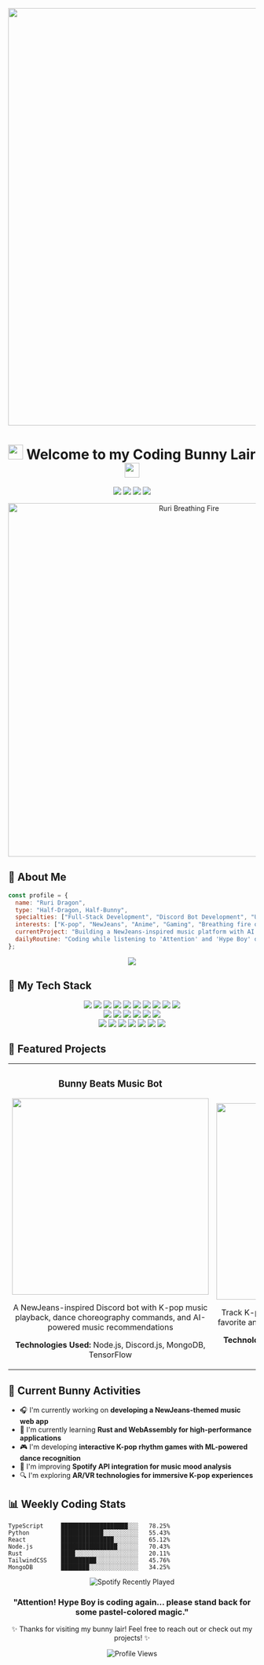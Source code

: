 <!-- NewJeans x Ruri Dragon Theme GitHub Profile -->
<div align="center">
  <img src="https://wallpapers.com/images/featured/newjeans-aesthetic-30r8oehyc3z2tqyv.jpg" width="850px" />
  
  # <img src="https://i.imgur.com/p0RCnwT.gif" width="30px"> Welcome to my Coding Bunny Lair <img src="https://i.imgur.com/p0RCnwT.gif" width="30px">
  
  <p>
    <a href="https://discord.gg/ruribot"><img src="https://img.shields.io/badge/Discord-5865F2?style=for-the-badge&logo=discord&logoColor=white" /></a>
    <a href="https://twitter.com/ruridragon"><img src="https://img.shields.io/badge/Twitter-1DA1F2?style=for-the-badge&logo=twitter&logoColor=white" /></a>
    <a href="https://github.com/ruri-bot"><img src="https://img.shields.io/badge/GitHub-181717?style=for-the-badge&logo=github&logoColor=white" /></a>
    <a href="#"><img src="https://img.shields.io/badge/Spotify-1ED760?style=for-the-badge&logo=spotify&logoColor=white" /></a>
  </p>
  
  <img src="/rurawr.gif" alt="Ruri Breathing Fire" width="720px" />
</div>

## 🌟 About Me

```javascript
const profile = {
  name: "Ruri Dragon",
  type: "Half-Dragon, Half-Bunny",
  specialties: ["Full-Stack Development", "Discord Bot Development", "UI/UX Design", "API Integration"],
  interests: ["K-pop", "NewJeans", "Anime", "Gaming", "Breathing fire occasionally"],
  currentProject: "Building a NewJeans-inspired music platform with AI recommendations",
  dailyRoutine: "Coding while listening to 'Attention' and 'Hype Boy' on repeat"
};
```

<div align="center">
  <img src="https://github-readme-stats.vercel.app/api?username=trixiacute&show_icons=true&theme=dracula&hide_border=true&bg_color=0D1117&title_color=f7c2e5&icon_color=7180ff&text_color=FFFFFF" />
</div>

## 💎 My Tech Stack

<div align="center">
  <img src="https://img.shields.io/badge/JavaScript-F7DF1E?style=for-the-badge&logo=javascript&logoColor=black" />
  <img src="https://img.shields.io/badge/TypeScript-3178C6?style=for-the-badge&logo=typescript&logoColor=white" />
  <img src="https://img.shields.io/badge/Node.js-339933?style=for-the-badge&logo=node.js&logoColor=white" />
  <img src="https://img.shields.io/badge/Python-3776AB?style=for-the-badge&logo=python&logoColor=white" />
  <img src="https://img.shields.io/badge/Java-ED8B00?style=for-the-badge&logo=openjdk&logoColor=white" />
  <img src="https://img.shields.io/badge/C%23-239120?style=for-the-badge&logo=c-sharp&logoColor=white" />
  <img src="https://img.shields.io/badge/PHP-777BB4?style=for-the-badge&logo=php&logoColor=white" />
  <img src="https://img.shields.io/badge/Ruby-CC342D?style=for-the-badge&logo=ruby&logoColor=white" />
  <img src="https://img.shields.io/badge/Go-00ADD8?style=for-the-badge&logo=go&logoColor=white" />
  <img src="https://img.shields.io/badge/Rust-000000?style=for-the-badge&logo=rust&logoColor=white" />
</div>

<div align="center">
  <img src="https://img.shields.io/badge/React-61DAFB?style=for-the-badge&logo=react&logoColor=black" />
  <img src="https://img.shields.io/badge/Vue.js-4FC08D?style=for-the-badge&logo=vue.js&logoColor=white" />
  <img src="https://img.shields.io/badge/Angular-DD0031?style=for-the-badge&logo=angular&logoColor=white" />
  <img src="https://img.shields.io/badge/Svelte-FF3E00?style=for-the-badge&logo=svelte&logoColor=white" />
  <img src="https://img.shields.io/badge/Next.js-000000?style=for-the-badge&logo=next.js&logoColor=white" />
  <img src="https://img.shields.io/badge/TailwindCSS-06B6D4?style=for-the-badge&logo=tailwind-css&logoColor=white" />
</div>

<div align="center">
  <img src="https://img.shields.io/badge/MongoDB-47A248?style=for-the-badge&logo=mongodb&logoColor=white" />
  <img src="https://img.shields.io/badge/PostgreSQL-4169E1?style=for-the-badge&logo=postgresql&logoColor=white" />
  <img src="https://img.shields.io/badge/MySQL-4479A1?style=for-the-badge&logo=mysql&logoColor=white" />
  <img src="https://img.shields.io/badge/Redis-DC382D?style=for-the-badge&logo=redis&logoColor=white" />
  <img src="https://img.shields.io/badge/Firebase-FFCA28?style=for-the-badge&logo=firebase&logoColor=black" />
  <img src="https://img.shields.io/badge/Docker-2496ED?style=for-the-badge&logo=docker&logoColor=white" />
  <img src="https://img.shields.io/badge/AWS-232F3E?style=for-the-badge&logo=amazon-aws&logoColor=white" />
</div>

## 🎀 Featured Projects

<table>
  <tr>
    <td width="50%">
      <h3 align="center">Bunny Beats Music Bot</h3>
      <div align="center">
        <a href="https://github.com/trixiacute/ruri-botbeta"><img src="https://i.pinimg.com/736x/d5/62/51/d56251c4491ff9502e509431d716e20a.jpg" width="400px" /></a>
        <p>A NewJeans-inspired Discord bot with K-pop music playback, dance choreography commands, and AI-powered music recommendations</p>
        <p><strong>Technologies Used:</strong> Node.js, Discord.js, MongoDB, TensorFlow</p>
      </div>
    </td>
    <td width="50%">
      <h3 align="center">DaniBunny Tracker</h3>
      <div align="center">
        <a href="https://github.com/trixiacute/anime-tracker"><img src="https://pbs.twimg.com/media/GBUVosXXwAA64JM.png" width="400px" /></a>
        <p>Track K-pop comebacks, fashion trends, and your favorite anime shows with personalized notifications</p>
        <p><strong>Technologies Used:</strong> React, TypeScript, GraphQL, Spotify API</p>
      </div>
    </td>
  </tr>
</table>

## 🐰 Current Bunny Activities

- 🎧 I'm currently working on **developing a NewJeans-themed music web app**
- 🌱 I'm currently learning **Rust and WebAssembly for high-performance applications**
- 🎮 I'm developing **interactive K-pop rhythm games with ML-powered dance recognition**
- 🎵 I'm improving **Spotify API integration for music mood analysis**
- 🔍 I'm exploring **AR/VR technologies for immersive K-pop experiences**

## 📊 Weekly Coding Stats

```text
TypeScript     ███████████████████░░░   78.25% 
Python         ████████████░░░░░░░░░░   55.43% 
React          ███████████████░░░░░░░   65.12% 
Node.js        ████████████████░░░░░░   70.43% 
Rust           ████░░░░░░░░░░░░░░░░░░   20.11%
TailwindCSS    ██████████░░░░░░░░░░░░   45.76%
MongoDB        ████████░░░░░░░░░░░░░░   34.25% 
```

<div align="center">
  <img src="https://spotify-recently-played-readme.vercel.app/api?user=YOUR_SPOTIFY_USER_ID&count=3" alt="Spotify Recently Played" />
</div>

<div align="center">
  <h3>"Attention! Hype Boy is coding again... please stand back for some pastel-colored magic."</h3>
  
  <p>✨ Thanks for visiting my bunny lair! Feel free to reach out or check out my projects! ✨</p>
  
  <img src="https://komarev.com/ghpvc/?username=trixiacute&color=f7c2e5&style=flat-square" alt="Profile Views" />
</div>

<!-- 
  Image Credits:
  NewJeans-inspired theme with Ruri Dragon elements
  Animations are custom made or adapted from NewJeans MVs
--> 
